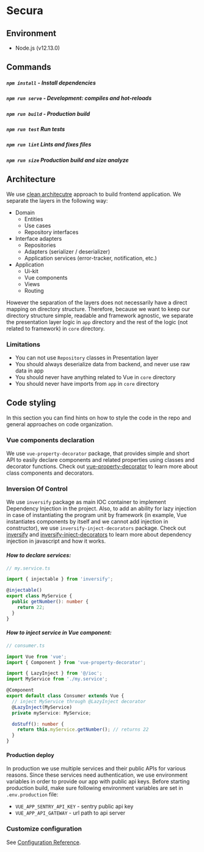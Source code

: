 # Secura

## Environment

* Node.js (v12.13.0)

## Commands

##### `npm install` - Install dependencies

##### `npm run serve` - Development: compiles and hot-reloads

##### `npm run build` - Production build

##### `npm run test` Run tests

##### `npm run lint` Lints and fixes files

##### `npm run size` Production build and size analyze

## Architecture

We use [clean architecutre][clean-architecture-link] approach to build frontend
application. We separate the layers in the following way:

* Domain
    * Entities
    * Use cases
    * Repository interfaces
* Interface adapters
    * Repositories
    * Adapters (serializer / deserializer)
    * Application services (error-tracker, notification, etc.)
* Application
    * Ui-kit
    * Vue components
    * Views
    * Routing

However the separation of the layers does not necessarily have a direct mapping
on directory structure. Therefore, because we want to keep our directory
structure simple, readable and framework agnostic, we separate the presentation
layer logic in `app` directory and the rest of the logic (not related to
framework) in `core` directory.

### Limitations

* You can not use `Repository` classes in Presentation layer
* You should always deserialize data from backend, and never use raw data in app
* You should never have anything related to Vue in `core` directory
* You should never have imports from `app` in `core` directory

## Code styling

In this section you can find hints on how to style the code in the repo and
general approaches on code organization.

### Vue components declaration

We use `vue-property-decorator` package, that provides simple and short API to
easily declare components and related properties using classes and decorator
functions. Check out [vue-property-decorator][vue-prop-decorator-link] to learn
more about class components and decorators.

### Inversion Of Control

We use `inversify` package as main IOC container to implement Dependency
Injection in the project. Also, to add an ability for lazy injection in case of
instantiating the program unit by framework (in example, Vue instantiates
components by itself and we cannot add injection in constructor), we use
`inversify-inject-decorators` package. Check out [inversify][inversify] and
[inversify-inject-decorators][inversify-inject-decorators] to learn more about
dependency injection in javascript and how it works.

#### *How to declare services:*

```typescript
// my.service.ts

import { injectable } from 'inversify';

@injectable()
export class MyService {
  public getNumber(): number {
    return 22;
  }
}
```

#### *How to inject service in Vue component:*

```typescript
// consumer.ts

import Vue from 'vue';
import { Component } from 'vue-property-decorator';

import { LazyInject } from '@/ioc';
import MyService from './my.service';

@Component
export default class Consumer extends Vue {
  // inject MyService through @LazyInject decorator
  @LazyInject(MyService)
  private myService: MyService;

  doStuff(): number {
    return this.myService.getNumber(); // returns 22
  }
}
```

#### Production deploy
In production we use multiple services and their public APIs for various reasons.
Since these services need authentication, we use environment variables in order
to provide our app with public api keys. Before starting production build, make
sure following environment variables are set in `.env.production` file:
* `VUE_APP_SENTRY_API_KEY` - sentry public api key
* `VUE_APP_API_GATEWAY` - url path to api server


### Customize configuration
See [Configuration Reference](https://cli.vuejs.org/config/).


[vue-prop-decorator-link]: https://github.com/kaorun343/vue-property-decorator
[inversify]: https://github.com/inversify/InversifyJS
[inversify-inject-decorators]: https://github.com/inversify/inversify-inject-decorators
[clean-architecture-link]: https://blog.cleancoder.com/uncle-bob/2012/08/13/the-clean-architecture.html
